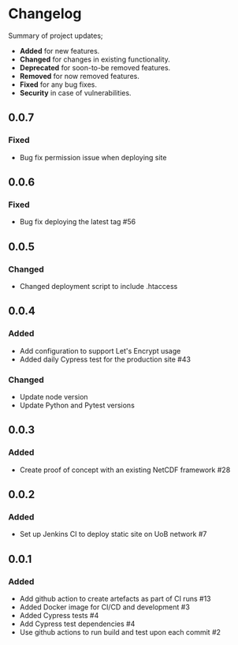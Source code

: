 # Changelog

Summary of project updates;

- **Added** for new features.
- **Changed** for changes in existing functionality.
- **Deprecated** for soon-to-be removed features.
- **Removed** for now removed features.
- **Fixed** for any bug fixes.
- **Security** in case of vulnerabilities.

## 0.0.7

### Fixed
- Bug fix permission issue when deploying site

## 0.0.6

### Fixed
- Bug fix deploying the latest tag #56

## 0.0.5

### Changed
- Changed deployment script to include .htaccess

## 0.0.4

### Added
- Add configuration to support Let's Encrypt usage
- Added daily Cypress test for the production site #43

### Changed
- Update node version
- Update Python and Pytest versions

## 0.0.3

### Added
- Create proof of concept with an existing NetCDF framework #28

## 0.0.2

### Added
- Set up Jenkins CI to deploy static site on UoB network #7

## 0.0.1

### Added
- Add github action to create artefacts as part of CI runs #13
- Added Docker image for CI/CD and development #3
- Added Cypress tests #4
- Add Cypress test dependencies #4
- Use github actions to run build and test upon each commit #2